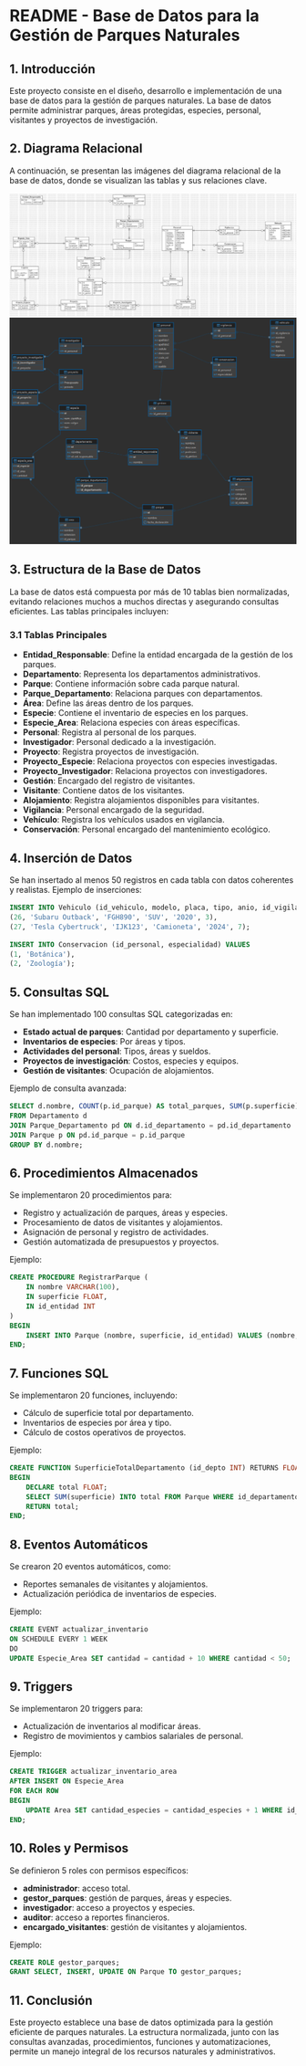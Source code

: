 # README - Base de Datos para la Gestión de Parques Naturales

## 1. Introducción
Este proyecto consiste en el diseño, desarrollo e implementación de una base de datos para la gestión de parques naturales. La base de datos permite administrar parques, áreas protegidas, especies, personal, visitantes y proyectos de investigación.

## 2. Diagrama Relacional
A continuación, se presentan las imágenes del diagrama relacional de la base de datos, donde se visualizan las tablas y sus relaciones clave.

![Diagrama Relacional 1](ER_Diagrama/Los_Ambientales_Diagrama.jpg)
![Diagrama Relacional 2](ER_Diagrama/los_ambientales(DBeaver_Diagrama).png)

## 3. Estructura de la Base de Datos
La base de datos está compuesta por más de 10 tablas bien normalizadas, evitando relaciones muchos a muchos directas y asegurando consultas eficientes. Las tablas principales incluyen:

### 3.1 Tablas Principales
- **Entidad_Responsable**: Define la entidad encargada de la gestión de los parques.
- **Departamento**: Representa los departamentos administrativos.
- **Parque**: Contiene información sobre cada parque natural.
- **Parque_Departamento**: Relaciona parques con departamentos.
- **Área**: Define las áreas dentro de los parques.
- **Especie**: Contiene el inventario de especies en los parques.
- **Especie_Area**: Relaciona especies con áreas específicas.
- **Personal**: Registra al personal de los parques.
- **Investigador**: Personal dedicado a la investigación.
- **Proyecto**: Registra proyectos de investigación.
- **Proyecto_Especie**: Relaciona proyectos con especies investigadas.
- **Proyecto_Investigador**: Relaciona proyectos con investigadores.
- **Gestión**: Encargado del registro de visitantes.
- **Visitante**: Contiene datos de los visitantes.
- **Alojamiento**: Registra alojamientos disponibles para visitantes.
- **Vigilancia**: Personal encargado de la seguridad.
- **Vehículo**: Registra los vehículos usados en vigilancia.
- **Conservación**: Personal encargado del mantenimiento ecológico.

## 4. Inserción de Datos
Se han insertado al menos 50 registros en cada tabla con datos coherentes y realistas. Ejemplo de inserciones:

```sql
INSERT INTO Vehiculo (id_vehiculo, modelo, placa, tipo, anio, id_vigilancia) VALUES
(26, 'Subaru Outback', 'FGH890', 'SUV', '2020', 3),
(27, 'Tesla Cybertruck', 'IJK123', 'Camioneta', '2024', 7);
```

```sql
INSERT INTO Conservacion (id_personal, especialidad) VALUES
(1, 'Botánica'),
(2, 'Zoología');
```

## 5. Consultas SQL
Se han implementado 100 consultas SQL categorizadas en:
- **Estado actual de parques**: Cantidad por departamento y superficie.
- **Inventarios de especies**: Por áreas y tipos.
- **Actividades del personal**: Tipos, áreas y sueldos.
- **Proyectos de investigación**: Costos, especies y equipos.
- **Gestión de visitantes**: Ocupación de alojamientos.

Ejemplo de consulta avanzada:
```sql
SELECT d.nombre, COUNT(p.id_parque) AS total_parques, SUM(p.superficie) AS superficie_total
FROM Departamento d
JOIN Parque_Departamento pd ON d.id_departamento = pd.id_departamento
JOIN Parque p ON pd.id_parque = p.id_parque
GROUP BY d.nombre;
```

## 6. Procedimientos Almacenados
Se implementaron 20 procedimientos para:
- Registro y actualización de parques, áreas y especies.
- Procesamiento de datos de visitantes y alojamientos.
- Asignación de personal y registro de actividades.
- Gestión automatizada de presupuestos y proyectos.

Ejemplo:
```sql
CREATE PROCEDURE RegistrarParque (
    IN nombre VARCHAR(100),
    IN superficie FLOAT,
    IN id_entidad INT
)
BEGIN
    INSERT INTO Parque (nombre, superficie, id_entidad) VALUES (nombre, superficie, id_entidad);
END;
```

## 7. Funciones SQL
Se implementaron 20 funciones, incluyendo:
- Cálculo de superficie total por departamento.
- Inventarios de especies por área y tipo.
- Cálculo de costos operativos de proyectos.

Ejemplo:
```sql
CREATE FUNCTION SuperficieTotalDepartamento (id_depto INT) RETURNS FLOAT
BEGIN
    DECLARE total FLOAT;
    SELECT SUM(superficie) INTO total FROM Parque WHERE id_departamento = id_depto;
    RETURN total;
END;
```

## 8. Eventos Automáticos
Se crearon 20 eventos automáticos, como:
- Reportes semanales de visitantes y alojamientos.
- Actualización periódica de inventarios de especies.

Ejemplo:
```sql
CREATE EVENT actualizar_inventario
ON SCHEDULE EVERY 1 WEEK
DO
UPDATE Especie_Area SET cantidad = cantidad + 10 WHERE cantidad < 50;
```

## 9. Triggers
Se implementaron 20 triggers para:
- Actualización de inventarios al modificar áreas.
- Registro de movimientos y cambios salariales de personal.

Ejemplo:
```sql
CREATE TRIGGER actualizar_inventario_area
AFTER INSERT ON Especie_Area
FOR EACH ROW
BEGIN
    UPDATE Area SET cantidad_especies = cantidad_especies + 1 WHERE id_area = NEW.id_area;
END;
```

## 10. Roles y Permisos
Se definieron 5 roles con permisos específicos:
- **administrador**: acceso total.
- **gestor_parques**: gestión de parques, áreas y especies.
- **investigador**: acceso a proyectos y especies.
- **auditor**: acceso a reportes financieros.
- **encargado_visitantes**: gestión de visitantes y alojamientos.

Ejemplo:
```sql
CREATE ROLE gestor_parques;
GRANT SELECT, INSERT, UPDATE ON Parque TO gestor_parques;
```

## 11. Conclusión
Este proyecto establece una base de datos optimizada para la gestión eficiente de parques naturales. La estructura normalizada, junto con las consultas avanzadas, procedimientos, funciones y automatizaciones, permite un manejo integral de los recursos naturales y administrativos.

